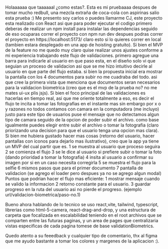 Holaaaaaa que taaaaaal ¿como estas?.
Esta es mi pruebaaaa despues de tomar mucho redbull, una mezcla extraña de coca-cola con aspirinas salio esta prueba :)
Me presento soy carlos o puedes llamarme CJ, este proyecto esta realizado con React asi que para poder ejecutar el codigo primero deberas de realizar
un npm install para instalar las dependencias
seguido de eso ocuparas correr el proyecto con npm run dev
despues podras correr el proyecto en https://localhost:5173/
claro esto si lo quieres correr en local (tambien estara desplegado en una app de hoisting gratuito).
Si bien el MVP de la feature no me quedo muy claro quise realizar unos ajustes conforme a mi experiencia trabajando este flujo de validaciones.
primero agregue una barra para indicarle al usuario en que paso esta, en el diseño solo vi que seguian un proceso de validacion asi que se me hizo intuitivo decirle al usuario en que parte del flujo estaba.
si bien la propuesta inicial era mostrar la pantalla con los 4 documentos para subir no me cuadraba del todo.
asi que cree la primera vista que menciona que documentos seran necesarios para la validacion biometrica (creo que es el mvp de la prueba no? no me mates ui-ux plis jsjs).
Si bien el foco principal de las validaciones es hacerlas en tiempo real, asi que me oriente totalmente a eso, es decir el flujo te incita a tomar las fotografias en el instante mas sin embargo por x o y razones no todos contamos con camara en la computadora (me incluyo) justo para este tipo de usuarios puse el mensaje que no detectamos algun tipo de camara seguido de la opcion de poder subir el archivo.
como base igualmente puedes elegir entre subir el archivo o tomar la fotografia (claro priorizando una decision para que el usuario tenga una opcion mas clara).
Si bien me hubiera gustado hacer mas cosas (retorno del usuario, hacer pantallas con iconos para dejarlo mas ilustrativo), creo que la app ya tiene un MVP del cual partir que es.
1 se muestra al usuario que proceso seguira
2 se comienza el flujo
3 se le dice al usuario si prefiere subir o tomar la foto (dando prioridad a tomar la fotografia)
4 insita al usuario a confirmar su imagen por si en un caso necesita corregirla
5 se muestra el flujo para la selfie
6 mismos pasos que para el primer documento
7 pantalla de validacion (se agrego el loader pero despues ya no se agrego algun modal)
Puntos que podrian hacer el flujo mas eficiente:
1 mostrar mensaje cuando se valido la informacion
2 retorno constante para el usuario.
3 guardar progreso en la ruta del usuario asi no pierde el progreso. (ejemplo url/validacion-biometrica/paso-no.1)

Bueno ahora hablando de lo tecnico se uso react,vite, tailwind, typescript, librerias como html-5-camera, react-drag-and-drop, y una estructura de carpeta que focalizada en escalabilidad teniendo en el root archivos que se comparten entre las futuras paginas, y un area de pages que centralizaria vistas especificas de cada pagina tomese de base validationBiometrics.

Quedo atento a su feeedback y cualquier tipo de comentario, thx al figma que me ayudo bastante a tomar los colores y margenes de la aplicacion :). 